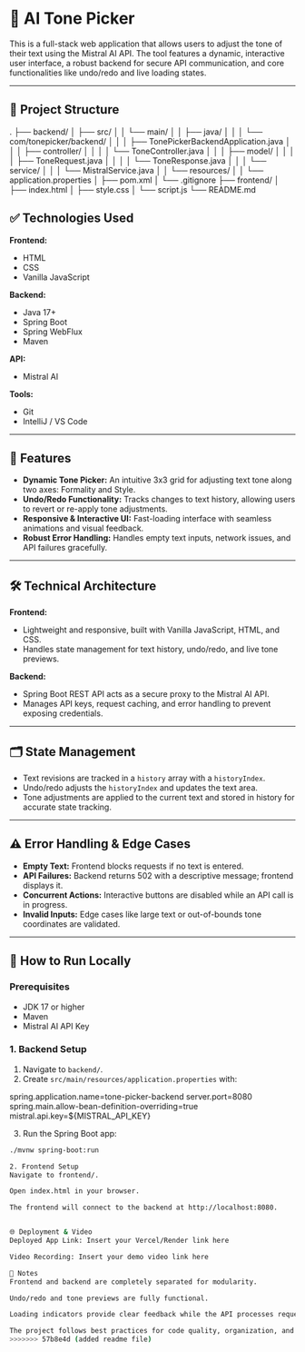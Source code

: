 
# 🤖 AI Tone Picker

This is a full-stack web application that allows users to adjust the tone of their text using the Mistral AI API. The tool features a dynamic, interactive user interface, a robust backend for secure API communication, and core functionalities like undo/redo and live loading states.

---

## 📁 Project Structure

.
├── backend/
│   ├── src/
│   │   └── main/
│   │       ├── java/
│   │       │   └── com/tonepicker/backend/
│   │       │       ├── TonePickerBackendApplication.java
│   │       │       ├── controller/
│   │       │       │   └── ToneController.java
│   │       │       ├── model/
│   │       │       │   ├── ToneRequest.java
│   │       │       │   └── ToneResponse.java
│   │       │       └── service/
│   │       │           └── MistralService.java
│   │       └── resources/
│   │           └── application.properties
│   ├── pom.xml
│   └── .gitignore
├── frontend/
│   ├── index.html
│   ├── style.css
│   └── script.js
└── README.md


## ✅ Technologies Used

**Frontend:**  
- HTML  
- CSS  
- Vanilla JavaScript  

**Backend:**  
- Java 17+  
- Spring Boot  
- Spring WebFlux  
- Maven  

**API:**  
- Mistral AI  

**Tools:**  
- Git  
- IntelliJ / VS Code  

---

## 📌 Features

- **Dynamic Tone Picker:** An intuitive 3x3 grid for adjusting text tone along two axes: Formality and Style.  
- **Undo/Redo Functionality:** Tracks changes to text history, allowing users to revert or re-apply tone adjustments.  
- **Responsive & Interactive UI:** Fast-loading interface with seamless animations and visual feedback.  
- **Robust Error Handling:** Handles empty text inputs, network issues, and API failures gracefully.

---

## 🛠️ Technical Architecture

**Frontend:**  
- Lightweight and responsive, built with Vanilla JavaScript, HTML, and CSS.  
- Handles state management for text history, undo/redo, and live tone previews.  

**Backend:**  
- Spring Boot REST API acts as a secure proxy to the Mistral AI API.  
- Manages API keys, request caching, and error handling to prevent exposing credentials.  

---

## 🗂 State Management

- Text revisions are tracked in a `history` array with a `historyIndex`.  
- Undo/redo adjusts the `historyIndex` and updates the text area.  
- Tone adjustments are applied to the current text and stored in history for accurate state tracking.

---

## ⚠ Error Handling & Edge Cases

- **Empty Text:** Frontend blocks requests if no text is entered.  
- **API Failures:** Backend returns 502 with a descriptive message; frontend displays it.  
- **Concurrent Actions:** Interactive buttons are disabled while an API call is in progress.  
- **Invalid Inputs:** Edge cases like large text or out-of-bounds tone coordinates are validated.

---

## 🚀 How to Run Locally

### Prerequisites
- JDK 17 or higher  
- Maven  
- Mistral AI API Key  

### 1. Backend Setup
1. Navigate to `backend/`.  
2. Create `src/main/resources/application.properties` with:

spring.application.name=tone-picker-backend
server.port=8080
spring.main.allow-bean-definition-overriding=true
mistral.api.key=${MISTRAL_API_KEY}



3. Run the Spring Boot app:

```bash
./mvnw spring-boot:run

2. Frontend Setup
Navigate to frontend/.

Open index.html in your browser.

The frontend will connect to the backend at http://localhost:8080.


🌐 Deployment & Video
Deployed App Link: Insert your Vercel/Render link here

Video Recording: Insert your demo video link here

📝 Notes
Frontend and backend are completely separated for modularity.

Undo/redo and tone previews are fully functional.

Loading indicators provide clear feedback while the API processes requests.

The project follows best practices for code quality, organization, and UX.
>>>>>>> 57b8e4d (added readme file)
